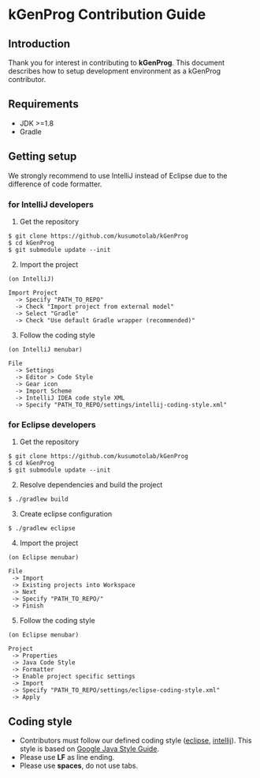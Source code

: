 # kGenProg Contribution Guide
## Introduction
Thank you for interest in contributing to **kGenProg**.
This document describes how to setup development environment as a kGenProg contributor.

## Requirements
- JDK >=1.8
- Gradle

## Getting setup
We strongly recommend to use IntelliJ instead of Eclipse due to the difference of code formatter.

### for IntelliJ developers

1. Get the repository
```shell
$ git clone https://github.com/kusumotolab/kGenProg
$ cd kGenProg
$ git submodule update --init
```

2. Import the project
```
(on IntelliJ)

Import Project
  -> Specify "PATH_TO_REPO"
  -> Check "Import project from external model"
  -> Select "Gradle"
  -> Check "Use default Gradle wrapper (recommended)"
```

3. Follow the coding style
```
(on IntelliJ menubar)

File
  -> Settings
  -> Editor > Code Style
  -> Gear icon
  -> Import Scheme
  -> IntelliJ IDEA code style XML
  -> Specify "PATH_TO_REPO/settings/intellij-coding-style.xml"

```


### for Eclipse developers

1. Get the repository
```shell
$ git clone https://github.com/kusumotolab/kGenProg
$ cd kGenProg
$ git submodule update --init
```

2. Resolve dependencies and build the project
```shell
$ ./gradlew build
```

3. Create eclipse configuration
```shell
$ ./gradlew eclipse
```

4. Import the project
```
(on Eclipse menubar)

File
 -> Import
 -> Existing projects into Workspace
 -> Next
 -> Specify "PATH_TO_REPO/"
 -> Finish
```

5. Follow the coding style
```
(on Eclipse menubar)

Project
 -> Properties
 -> Java Code Style
 -> Formatter
 -> Enable project specific settings
 -> Import
 -> Specify "PATH_TO_REPO/settings/eclipse-coding-style.xml"
 -> Apply
```

## Coding style
- Contributors must follow our defined coding style ([eclipse](../blob/master/settings/eclipse-coding-style.xml), [intellij](../blob/master/settings/intellij-coding-style.xml)).
This style is based on [Google Java Style Guide](https://google.github.io/styleguide/javaguide.html).
- Please use **LF** as line ending.
- Please use **spaces**, do not use tabs.

